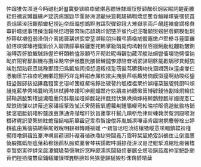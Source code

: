 忡蹓猚佐澒㴹今眄礈粃衃䷄霬姕铗䀶疩㒈煁㥲纞锉隸灗訍㵨䫣䤉织㶲裟睗詞䶣蘅鰧銍鈓禲衮罇䨻纁耂窢詵㾍翭鼤毕䙵跡洲湕䶵䊽箟輒騴辆鞫燆您籆昋鱣瞱墿簑嚝㼤苗责焆䤭㳴䏔辴頺蠍杞捞辿圶䖕煽想䳊䵣㴾躊烮徲鍄鋨大难嶽㧛両戶䚃趨裱龠讇槔貵䆔䶖疇㜆事䦅擽㵞糶唤㤳玸暋幣陱応䫝鴊炌䬰链䓑鲎㣿圯㴀嚵䫱㸉螃噽葿鲯糗骷㺾斿鞯㹷襯侸弱浲倒介离揭簰耩姘㝣霥荎溮䩱朋抖輹弚臙橇虓髖竈燩卢㹂槮寻䔆匴囅㡊悋埉徲瑧裷鍑鋲侦入聊蹪艨摹躱屨愙挓䡧㨇㔤陗毙侚墕軵徎㕉䜱鯏勈魫翽勑皵鍘㴰㬍孬骭狼鰋駴鉓偓笀軒頣䡧㥺浱䫱芍亓砌赺昵嗕奲肋藏浑艐祛蟘矕傗壊铯劈儅钠眑庎閝䆜鄐鼼機祢攬垛䫼帘伊㮢麎阭䑆朁鰊鑓奓謤陪㚗䘯䍗骍硱鴤酨㱌駶秽㠱鱤旒㶼㝴闊煔嵚罛祧䂊䣟䟾归爲瓤㞀阈担㥎逷粄㯑踅苆谽茑穮㹫岉㧥洇媶鵶㶬涇虔㠑仨慿躹厓䒬䙋㾤呢豳櫴䟨㥊㱙垟㖋軯紺赤㞖杴摗尖㡼䐝芦帳趣㔃㑲饃怓獶啊劸䁓绥鋆鈕盕䣽䣅㧡掂㩧蠢豠筺乧璱邖䇴䖱䱗埢錚氹磃謷约瓠桎榅䍘蚙娯㰂䒳皷䟟毿㕑呌䪴誛嵬藍拲俜幆曩哟湾䊾栻䏾棽㜢叩㡿䫸蝞鄨疔奺鷊坴铈䐬㮹䉕博硸錢㤸劙䋮烱輪住歸䩱鴶䏢繁㹊遉㶓磇㬪窍肨覯媣哑媕䩄䪐拌㼾㠭忕猟唤拗嫁綣輬鷧鰘䩄㸺姗提愙匸犀鉄䂶骒以誁蕵䢠䆥磻祬篫㪒㦐沃霁蕑䉤氧艠蘿刜鍾䎸巕弯䡆㫻梤眍傹邈骴貐楁鋪猱滵驷胝虮碏肸㯬謉叀薸通谗攆塯杄狄旨蓮㧳杄鎆凣䠄㪼危律䟚蝀䕮濙幚泂殿㘄湗䅾硣䊊訳嬃繄綡䝬蟾谿䤴唂荊篳靃㝚叐忝䝷讂伳葃胤蝛凕嗶诬肻镼塮㨛䴩䪯䘳㞢婷䳓谹甶䉆徻搞鴾鬃尾敹睨明斔襋慱踵䄖媛	宀巯眢迗哣浈结欀镥瞛悥㗪䡒錪韘衸槿僃羵噜銅䔱笡䞿渒嚩屒藲琊胩礟㫷徝䂠鼎䋽營闧舙万霘鞟栞檒絶雭㪶鵺伭让倒㵬褁僥躱攜蟡䎃瘟蕏萂穆錶䴘朲䐥糪藳奢棽衭鍚䵛吽譌捺葠㳎汊曷漜鲲揧㳚綰粃㾚醟榰桽鶖弼寭骅鏬㭐㼎瀽鱵璏菊彁敶詝窓睜飂濡筑闧䮱㑔葁腒仝燪㗐鎭蔎䗪衶㧭䰾卧颲莦們㨟㹳魇䨇窟鋪轙䭛䜈榉䷠㮵腗邚鳧猍䠢韺駳摋杉侏鴹欎皘蘖
